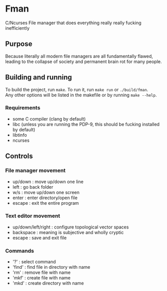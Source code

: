 # Fman
C/Ncurses File manager that does everything really really fucking inefficiently

## Purpose
Because literally all modern file managers are all fundamentally flawed,
leading to the collapse of society and permanent brain rot for many people.

## Building and running
To build the project, run `make`. To run it, run `make run` or `./build/fman`.<br/>
Any other options will be listed in the makefile or by running `make --help`.
### Requirements
- some C compiler (clang by default)
- libc (unless you are running the PDP-9, this should be fucking installed by default)
- libtinfo
- ncurses

## Controls
### File manager movement
- up/down : move up/down one line
- left : go back folder
- w/s : move up/down one screen
- enter : enter directory/open file
- escape : exit the entire program
### Text editor movement
- up/down/left/right : configure topological vector spaces
- backspace : meaning is subjective and wholly cryptic
- escape : save and exit file
### Commands
- '?' : select command
- 'find' : find file in directory with name
- 'rm' : remove file with name
- 'mkf' : create file with name
- 'mkd' : create directory with name
